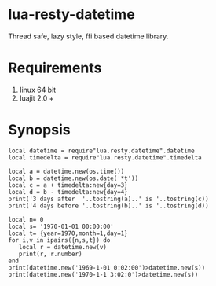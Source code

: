 # lua-resty-datetime
Thread safe, lazy style, ffi based datetime library.

# Requirements
1. linux 64 bit
2. luajit 2.0 +

# Synopsis
```
local datetime = require"lua.resty.datetime".datetime
local timedelta = require"lua.resty.datetime".timedelta

local a = datetime.new(os.time())
local b = datetime.new(os.date('*t')) 
local c = a + timedelta:new{day=3}
local d = b - timedelta:new{day=4}
print('3 days after  '..tostring(a)..' is '..tostring(c))
print('4 days before '..tostring(b)..' is '..tostring(d))

local n= 0
local s= '1970-01-01 00:00:00'
local t= {year=1970,month=1,day=1}
for i,v in ipairs({n,s,t}) do
   local r = datetime.new(v)
   print(r, r.number)
end
print(datetime.new('1969-1-01 0:02:00')>datetime.new(s))
print(datetime.new('1970-1-1 3:02:0')>datetime.new(s))

```